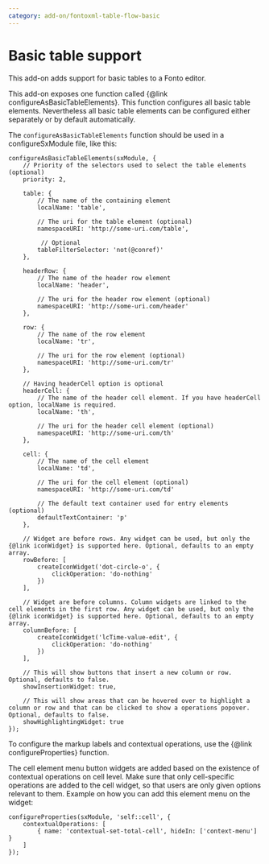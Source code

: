 ```yaml
---
category: add-on/fontoxml-table-flow-basic
---
```


# Basic table support

This add-on adds support for basic tables to a Fonto editor.

This add-on exposes one function called {@link configureAsBasicTableElements}. This function
configures all basic table elements. Nevertheless all basic table elements can be
configured either separately or by default automatically.

The `configureAsBasicTableElements` function should be used in a configureSxModule file, like this:

```
configureAsBasicTableElements(sxModule, {
	// Priority of the selectors used to select the table elements (optional)
	priority: 2,

	table: {
		// The name of the containing element
		localName: 'table',

		// The uri for the table element (optional)
		namespaceURI: 'http://some-uri.com/table',

		 // Optional
		tableFilterSelector: 'not(@conref)'
	},

	headerRow: {
		// The name of the header row element
		localName: 'header',

		// The uri for the header row element (optional)
		namespaceURI: 'http://some-uri.com/header'
	},

	row: {
		// The name of the row element
		localName: 'tr',

		// The uri for the row element (optional)
		namespaceURI: 'http://some-uri.com/tr'
	},

	// Having headerCell option is optional
	headerCell: {
		// The name of the header cell element. If you have headerCell option, localName is required.
		localName: 'th',

		// The uri for the header cell element (optional)
		namespaceURI: 'http://some-uri.com/th'
	},

	cell: {
		// The name of the cell element
		localName: 'td',

		// The uri for the cell element (optional)
		namespaceURI: 'http://some-uri.com/td'

		// The default text container used for entry elements (optional)
		defaultTextContainer: 'p'
	},

	// Widget are before rows. Any widget can be used, but only the {@link iconWidget} is supported here. Optional, defaults to an empty array.
	rowBefore: [
		createIconWidget('dot-circle-o', {
			clickOperation: 'do-nothing'
		})
	],

	// Widget are before columns. Column widgets are linked to the cell elements in the first row. Any widget can be used, but only the {@link iconWidget} is supported here. Optional, defaults to an empty array.
	columnBefore: [
		createIconWidget('lcTime-value-edit', {
			clickOperation: 'do-nothing'
		})
	],

	// This will show buttons that insert a new column or row. Optional, defaults to false.
	showInsertionWidget: true,

	// This will show areas that can be hovered over to highlight a column or row and that can be clicked to show a operations popover. Optional, defaults to false.
	showHighlightingWidget: true
});
```

To configure the markup labels and contextual operations, use the {@link configureProperties} function.

The cell element menu button widgets are added based on the existence of contextual operations on cell level. Make sure that only cell-specific operations are added to the cell widget, so that users are only given options relevant to them.
Example on how you can add this element menu on the widget:

```
configureProperties(sxModule, 'self::cell', {
	contextualOperations: [
		{ name: 'contextual-set-total-cell', hideIn: ['context-menu'] }
	]
});
```

